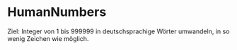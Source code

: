 HumanNumbers
============

Ziel: Integer von 1 bis 999999 in deutschsprachige Wörter umwandeln, in so wenig Zeichen wie möglich.
